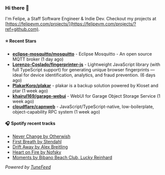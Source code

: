 ### Hi there 👋

I'm Felipe, a Staff Software Engineer & Indie Dev. Checkout my projects at [https://felipevm.com/projects/](https://felipevm.com/projects/?ref=github.com).

#### ⭐ Recent Stars
- **[eclipse-mosquitto/mosquitto](https://github.com/eclipse-mosquitto/mosquitto)** - Eclipse Mosquitto - An open source MQTT broker (1 day ago)
- **[Lorenzo-Coslado/fingerprinter-js](https://github.com/Lorenzo-Coslado/fingerprinter-js)** - Lightweight JavaScript library (with full TypeScript support) for generating unique browser fingerprints — ideal for device identification, analytics, and fraud prevention. (6 days ago)
- **[PlakarKorp/plakar](https://github.com/PlakarKorp/plakar)** - plakar is a backup solution powered by Kloset and ptar (1 week ago)
- **[khairul169/garage-webui](https://github.com/khairul169/garage-webui)** - WebUI for Garage Object Storage Service (1 week ago)
- **[cloudflare/capnweb](https://github.com/cloudflare/capnweb)** - JavaScript/TypeScript-native, low-boilerplate, object-capability RPC system (1 week ago)

#### 🎧 Spotify recent tracks
- [Never Change by Otherwish](https://open.spotify.com/track/3KImELoRJDwA1IXqwB8d0r)
- [First Breath by Stendahl](https://open.spotify.com/track/0UdWJUzZoenu4V03q2luZ6)
- [Drift Away by Alex Breitling](https://open.spotify.com/track/3fc76LcSqH8jYX56DHlZpz)
- [Heart on Fire by Nofsky](https://open.spotify.com/track/3xOzE6SHmhylka1EuKx1HZ)
- [Moments by Bibano Beach Club, Lucky Reinhard](https://open.spotify.com/track/7jAUMzKgtgNyQoFHqekbAy)

_Powered by [TuneFeed](https://tunefeed.app?ref=github.com)_
